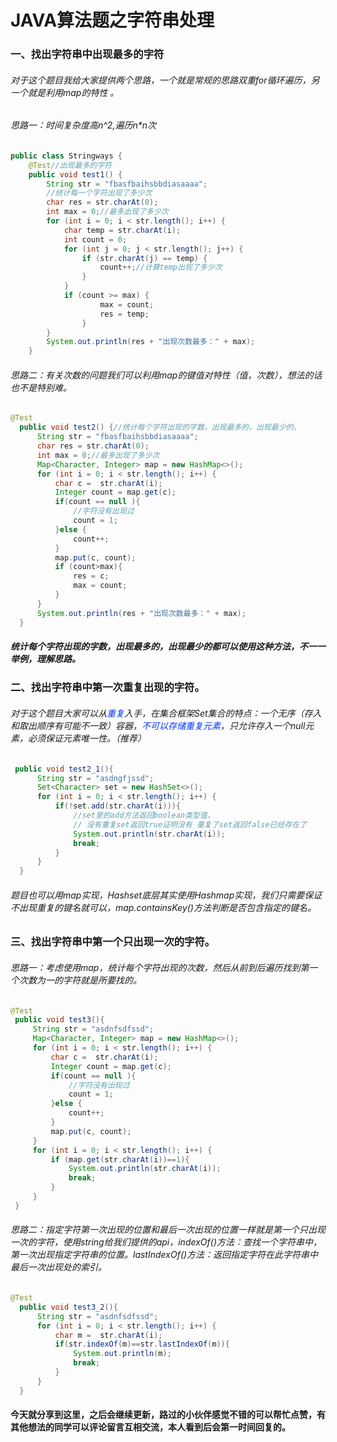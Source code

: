 ﻿# JAVA算法题之字符串处理
### 一、找出字符串中出现最多的字符
###### 对于这个题目我给大家提供两个思路，一个就是常规的思路双重for循环遍历，另一个就是利用map的特性 。
###### 思路一：时间复杂度高n^2,遍历n*n次
```java
public class Stringways {
    @Test//出现最多的字符
    public void test1() {
        String str = "fbasfbaihsbbdiasaaaa";
        //统计每一个字符出现了多少次
        char res = str.charAt(0);
        int max = 0;//最多出现了多少次
        for (int i = 0; i < str.length(); i++) {
            char temp = str.charAt(i);
            int count = 0;
            for (int j = 0; j < str.length(); j++) {
                if (str.charAt(j) == temp) {
                    count++;//计算temp出现了多少次
                }
            }
            if (count >= max) {
                    max = count;
                    res = temp;
                }
        }
        System.out.println(res + "出现次数最多：" + max);
    }
   ```
###### 思路二：有关次数的问题我们可以利用map的键值对特性（值，次数），想法的话也不是特别难。
  ```java
  @Test
    public void test2() {//统计每个字符出现的字数，出现最多的，出现最少的。
        String str = "fbasfbaihsbbdiasaaaa";
        char res = str.charAt(0);
        int max = 0;//最多出现了多少次
        Map<Character, Integer> map = new HashMap<>();
        for (int i = 0; i < str.length(); i++) {
            char c =  str.charAt(i);
            Integer count = map.get(c);
            if(count == null ){
                //字符没有出现过
                count = 1;
            }else {
                count++;
            }
            map.put(c, count);
            if (count>max){
                res = c;
                max = count;
            }
        }
        System.out.println(res + "出现次数最多：" + max);
    }
 ```
 ##### 统计每个字符出现的字数，出现最多的，出现最少的都可以使用这种方法，不一一举例，理解思路。
  
 ### 二、找出字符串中第一次重复出现的字符。
 ######  对于这个题目大家可以从<font color=#0033FF >重复</font>入手，在集合框架Set集合的特点：一个无序（存入和取出顺序有可能不一致）容器，<font color=#0033FF >不可以存储重复元素</font>，只允许存入一个null元素，必须保证元素唯一性。（推荐）
  ```java
   public void test2_1(){
        String str = "asdngfjssd";
        Set<Character> set = new HashSet<>();
        for (int i = 0; i < str.length(); i++) {
            if(!set.add(str.charAt(i))){
                //set里的add方法返回boolean类型值，
                // 没有重复set返回true证明没有 重复了set返回false已经存在了
                System.out.println(str.charAt(i));
                break;
            }
        }
    }
  ```


 
  ######  题目也可以用map实现，Hashset底层其实使用Hashmap实现，我们只需要保证不出现重复的键名就可以，map.containsKey()方法判断是否包含指定的键名。
  ### 三、找出字符串中第一个只出现一次的字符。
  ######  思路一：考虑使用map，统计每个字符出现的次数，然后从前到后遍历找到第一个次数为一的字符就是所要找的。
   ```java
  @Test
    public void test3(){
        String str = "asdnfsdfssd";
        Map<Character, Integer> map = new HashMap<>();
        for (int i = 0; i < str.length(); i++) {
            char c =  str.charAt(i);
            Integer count = map.get(c);
            if(count == null ){
                //字符没有出现过
                count = 1;
            }else {
                count++;
            }
            map.put(c, count);
        }
        for (int i = 0; i < str.length(); i++) {
            if (map.get(str.charAt(i))==1){
                System.out.println(str.charAt(i));
                break;
            }
        }
    }
  ```
  ######  思路二：指定字符第一次出现的位置和最后一次出现的位置一样就是第一个只出现一次的字符，使用string给我们提供的api，indexOf()方法：查找一个字符串中，第一次出现指定字符串的位置。lastIndexOf()方法：返回指定字符在此字符串中最后一次出现处的索引。
  ```java
  @Test
    public void test3_2(){
        String str = "asdnfsdfssd";
        for (int i = 0; i < str.length(); i++) {
            char m =  str.charAt(i);
            if(str.indexOf(m)==str.lastIndexOf(m)){
                System.out.println(m);
                break;
            }
        }
    }      
```
#### 今天就分享到这里，之后会继续更新，路过的小伙伴感觉不错的可以帮忙点赞，有其他想法的同学可以评论留言互相交流，本人看到后会第一时间回复的。
